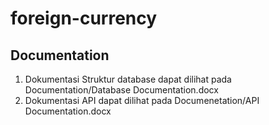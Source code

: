 # foreign-currency

## Documentation
1. Dokumentasi Struktur database dapat dilihat pada Documentation/Database Documentation.docx
1. Dokumentasi API dapat dilihat pada Documenetation/API Documentation.docx

